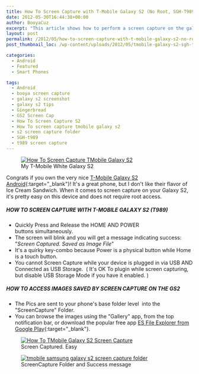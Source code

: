 ```yaml
---
title: How To Screen Capture with T-Mobile Galaxy S2 (No Root, SGH-T989)
date: 2012-05-30T16:44:38+00:00
author: BooyaCuz
excerpt: "This article shows how to perform a screen capture on the galaxy S2. It is an easy thing to do."
layout: post
permalink: /2012/05/how-to-screen-capture-with-t-mobile-galaxy-s2-no-root-sgh-t989.html
post_thumbnail_loc: /wp-content/uploads/2012/05/tmobile-galaxy-s2-sgh-t989-thumb.jpg

categories:
  - Android
  - Featured
  - Smart Phones

tags:
  - Android
  - booya screen capture
  - galaxy s2 screenshot
  - galaxy s2 tips
  - Gingerbread
  - GS2 Screen Cap
  - How To Screen Capture S2
  - How To screen capture tmobile galaxy s2
  - s2 screen capture folder
  - SGH-t989
  - t989 screen capture
---
```

<figure>
	<a href="{{ site.cdn-url }}/wp-content/uploads/2012/05/tmobile-galaxy-s2-sgh-t989.jpg">
    <img src="{{ site.cdn-url }}/wp-content/uploads/2012/05/tmobile-galaxy-s2-sgh-t989-500.jpg" 
         alt="How To Screen Capture TMobile Galaxy S2" title="My T-Mobile White Galaxy S2"></a>
	<figcaption>My T-Mobile White Galaxy S2</figcaption>
</figure>

Congrats if you own the very nice [T-Mobile Galaxy S2 Android](http://amzn.to/2sShD8v){:target="_blank"}! It's a great phone, but I don't like their flavor of Ice Cream Sandwich. When it comes to screen capture on your Galaxy S2, it's pretty easy on this device and does not require root access.

##### HOW TO SCREEN CAPTURE WITH T-MOBILE GALAXY S2 (T989)
* Quickly Press and Release the HOME AND POWER buttons simultaneously.
* The screen will blink and you will get a message indicating success: "_Screen Captured. Saved as Image File_"
* It's a quirky key-combo because Power is a physical button while Home is a touch button.
* You cannot Screen Capture while your device is plugged in via USB AND Connected as USB Storage.  ( It's OK To plugin while screen capturing, but disable USB Storage Mode if you have it enabled. )

##### HOW TO ACCESS IMAGES SAVED BY SCREEN CAPTURE ON THE GS2  
* The Pics are sent to your phone's base folder level  into the "ScreenCapture" Folder.
* You can browse the images using the "Gallery" app, from the top notification bar, or download the popular free app [ES File Explorer from Google Play](https://play.google.com/store/apps/details?id=com.estrongs.android.pop){:target="_blank"}.

<figure>
	<a href="{{ site.cdn-url }}/wp-content/uploads/2012/05/tmobile-galaxy-s2-sgh-t989-screenshot.png">
    <img src="{{ site.cdn-url }}/wp-content/uploads/2012/05/tmobile-galaxy-s2-sgh-t989-screenshot-500.png" 
         alt="How To TMobile Galaxy S2 Screen Capture" title="Screen Captured. Easy"></a>
	<figcaption>Screen Captured. Easy</figcaption>
</figure>

<figure>
	<a href="{{ site.cdn-url }}/wp-content/uploads/2012/05/galaxy-s2-screen-capture-folder.png">
    <img src="{{ site.cdn-url }}/wp-content/uploads/2012/05/galaxy-s2-screen-capture-folder-500.png" 
         alt="tmobile samsung galaxy s2 screen capture folder" title="ScreenCapture Folder and Success message"></a>
	<figcaption>ScreenCapture Folder and Success message</figcaption>
</figure>